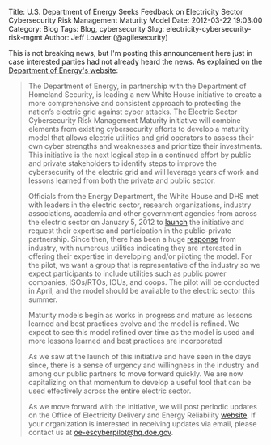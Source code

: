 Title: U.S. Department of Energy Seeks Feedback on Electricity Sector Cybersecurity Risk Management Maturity Model
Date: 2012-03-22 19:03:00
Category: Blog
Tags: Blog, cybersecurity
Slug: electricity-cybersecurity-risk-mgmt
Author: Jeff Lowder (@agilesecurity)

This is not breaking news, but I'm posting this announcement here just in case interested parties had not already heard the news. As explained on the [Department of Energy&#39;s website](http://energy.gov/oe/electric-sector-cybersecurity-risk-management-maturity-initiative):

>The Department of Energy, in partnership with the Department of Homeland Security, is leading a new White House initiative to create a more comprehensive and consistent approach to protecting the nation&rsquo;s electric grid against cyber attacks.  The Electric Sector Cybersecurity Risk Management Maturity initiative will combine elements from existing cybersecurity efforts to develop a maturity model that allows electric utilities and grid operators to assess their own cyber strengths and weaknesses and prioritize their investments. This initiative is the next logical step in a continued effort by public and private stakeholders to identify steps to improve the cybersecurity of the electric grid and will leverage years of work and lessons learned from both the private and public sector.
>
>Officials from the Energy Department, the White House and DHS met with leaders in the electric sector, research organizations, industry associations, academia and other government agencies from across the electric sector on January 5, 2012 to [launch](http://energy.gov/node/352753) the initiative and request their expertise and participation in the public-private partnership. Since then, there has been a huge [response](http://energy.gov/node/357163) from industry, with numerous utilities indicating they are interested in offering their expertise in developing and/or piloting the model. For the pilot, we want a group that is representative of the industry so we expect participants to include utilities such as public power companies, ISOs/RTOs, IOUs, and coops. The pilot will be conducted in April, and the model should be available to the electric sector this summer.
>
>Maturity models begin as works in progress and mature as lessons learned and best practices evolve and the model is refined. We expect to see this model refined over time as the model is used and more lessons learned and best practices are incorporated
>
>As we saw at the launch of this initiative and have seen in the days since, there is a sense of urgency and willingness in the industry and among our public partners to move forward quickly. We are now capitalizing on that momentum to develop a useful tool that can be used effectively across the entire electric sector.
>
>As we move forward with the initiative, we will post periodic updates on the Office of Electricity Delivery and Energy Reliability [website](http://energy.gov/node/1831). If your organization is interested in receiving updates via email, please contact us at [oe-escyberpilot@hq.doe.gov](mailto:oe-escyberpilot@hq.doe.gov).

